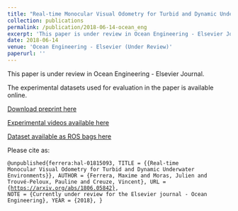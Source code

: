 ```yaml
---
title: "Real-time Monocular Visual Odometry for Turbid and Dynamic Underwater Environments"
collection: publications
permalink: /publication/2018-06-14-ocean_eng
excerpt: 'This paper is under review in Ocean Engineering - Elsevier Journal.  The experimental datasets used for evaluation in the paper is available online.'
date: 2018-06-14
venue: 'Ocean Engineering - Elsevier (Under Review)'
paperurl: ''
---
```


This paper is under review in Ocean Engineering - Elsevier Journal.  

The experimental datasets used for evaluation in the paper is available online.

[Download preprint here](https://hal.archives-ouvertes.fr/hal-01815093)

[Experimental videos available here](https://www.youtube.com/channel/UCFsvlI143Evf2F2sF5Hbxuw/playlists)

[Dataset available as ROS bags here](https://seafile.lirmm.fr/d/aa84057dc29a4af8ae4a/)

Please cite as:

<code>@unpublished{ferrera:hal-01815093,
  TITLE = {{Real-time Monocular Visual Odometry for Turbid and Dynamic Underwater Environments}},
  AUTHOR = {Ferrera, Maxime and Moras, Julien and Trouvé-Peloux, Pauline and Creuze, Vincent},
  URL = {https://arxiv.org/abs/1806.05842},
  NOTE = {Currently under review for the Elsevier journal - Ocean Engineering},
  YEAR = {2018},
}
</code>

